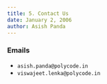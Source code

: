 ```yaml
---
title: 5. Contact Us
date: January 2, 2006
author: Asish Panda
---
```


### Emails
* `asish.panda@polycode.in`
* `viswajeet.lenka@polycode.in`